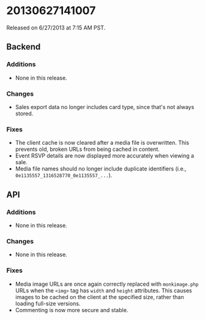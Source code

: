 20130627141007
==============

Released on 6/27/2013 at 7:15 AM PST.

## Backend

### Additions

*   None in this release.

### Changes

*   Sales export data no longer includes card type, since that's not always
    stored.

### Fixes

*   The client cache is now cleared after a media file is overwritten. This
    prevents old, broken URLs from being cached in content.
*   Event RSVP details are now displayed more accurately when viewing a sale.
*   Media file names should no longer include duplicate identifiers (i.e.,
    `0e1135557_1316528770_0e1135557_...`).

## API

### Additions

*   None in this release.

### Changes

*   None in this release.

### Fixes

*   Media image URLs are once again correctly replaced with `monkimage.php` URLs
    when the `<img>` tag has `width` and `height` attributes. This causes images
    to be cached on the client at the specified size, rather than loading
    full-size versions.
*   Commenting is now more secure and stable.
